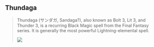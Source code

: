 ## Thundaga
> Thundaga (サンダガ, Sandaga?), also known as Bolt 3, Lit 3, and Thunder 3, is a recurring Black Magic spell from the Final Fantasy series. It is generally the most powerful Lightning-elemental spell.
>  
> ![](http://www.kh2.co.uk/wp-content/uploads/2013/02/recom0221-14.jpg)
